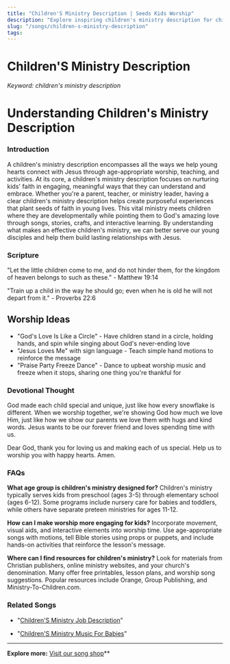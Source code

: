 ```yaml
---
title: "Children'S Ministry Description | Seeds Kids Worship"
description: "Explore inspiring children's ministry description for children's worship and faith development. Biblical music resources for families and ministry."
slug: "/songs/children-s-ministry-description"
tags:
---
```


# Children'S Ministry Description

_Keyword: children's ministry description_

# Understanding Children's Ministry Description

### Introduction
A children's ministry description encompasses all the ways we help young hearts connect with Jesus through age-appropriate worship, teaching, and activities. At its core, a children's ministry description focuses on nurturing kids' faith in engaging, meaningful ways that they can understand and embrace. Whether you're a parent, teacher, or ministry leader, having a clear children's ministry description helps create purposeful experiences that plant seeds of faith in young lives. This vital ministry meets children where they are developmentally while pointing them to God's amazing love through songs, stories, crafts, and interactive learning. By understanding what makes an effective children's ministry, we can better serve our young disciples and help them build lasting relationships with Jesus.

### Scripture
"Let the little children come to me, and do not hinder them, for the kingdom of heaven belongs to such as these." - Matthew 19:14

"Train up a child in the way he should go; even when he is old he will not depart from it." - Proverbs 22:6

## Worship Ideas
- "God's Love Is Like a Circle" - Have children stand in a circle, holding hands, and spin while singing about God's never-ending love
- "Jesus Loves Me" with sign language - Teach simple hand motions to reinforce the message
- "Praise Party Freeze Dance" - Dance to upbeat worship music and freeze when it stops, sharing one thing you're thankful for

### Devotional Thought
God made each child special and unique, just like how every snowflake is different. When we worship together, we're showing God how much we love Him, just like how we show our parents we love them with hugs and kind words. Jesus wants to be our forever friend and loves spending time with us.

Dear God, thank you for loving us and making each of us special. Help us to worship you with happy hearts. Amen.

### FAQs
**What age group is children's ministry designed for?**
Children's ministry typically serves kids from preschool (ages 3-5) through elementary school (ages 6-12). Some programs include nursery care for babies and toddlers, while others have separate preteen ministries for ages 11-12.

**How can I make worship more engaging for kids?**
Incorporate movement, visual aids, and interactive elements into worship time. Use age-appropriate songs with motions, tell Bible stories using props or puppets, and include hands-on activities that reinforce the lesson's message.

**Where can I find resources for children's ministry?**
Look for materials from Christian publishers, online ministry websites, and your church's denomination. Many offer free printables, lesson plans, and worship song suggestions. Popular resources include Orange, Group Publishing, and Ministry-To-Children.com.

### Related Songs

- "[Children'S Ministry Job Description](/songs/children-s-ministry-job-description/)"

- "[Children'S Ministry Music For Babies](/songs/children-s-ministry-music-for-babies/)"

---

**Explore more:** [Visit our song shop](https://seedskidsworship.com/shop)**

<!-- Schema Markup -->
<script type="application/ld+json">
{
  "@context": "https://schema.org",
  "@type": "MusicRecording",
  "name": "Children'S Ministry Description",
  "byArtist": {
    "@type": "MusicGroup",
    "name": "Seeds Kids Worship"
  },
  "isFamilyFriendly": true,
  "url": "https://seedskidsworship.com/songs/children-s-ministry-description/"
}
</script>
